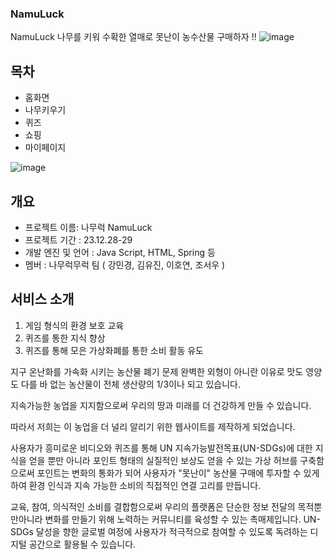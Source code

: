 ### NamuLuck

NamuLuck
나무를 키워 수확한 열매로 못난이 농수산물 구매하자 !!
![image](https://github.com/howooyeon/NamuLuck/assets/109477788/be1a88f1-dff2-41e7-9dbd-8135d8749e27)

## 목차
- 홈화면
- 나무키우기
- 퀴즈
- 쇼핑
- 마이페이지


![image](https://github.com/howooyeon/NamuLuck/assets/109477788/3d2e8046-ac86-44cd-a2fd-0a46fdbb5567)



## 개요
- 프로젝트 이름: 나무럭 NamuLuck
- 프로젝트 기간 : 23.12.28-29
- 개발 엔진 및 언어 : Java Script, HTML, Spring 등
- 멤버 : 나무럭무럭 팀 ( 강민경, 김유진, 이호연, 조서우 )

## 서비스 소개
1. 게임 형식의 환경 보호 교육
2. 퀴즈를 통한 지식 향상
3. 퀴즈를 통해 모은 가상화폐를 통한 소비 활동 유도

지구 온난화를 가속화 시키는 농산물 폐기 문제
완벽한 외형이 아니란 이유로 
맛도 영양도 다를 바 없는 농산물이
전체 생산량의 1/3이나 되고 있습니다.

지속가능한 농업을 지지함으로써 우리의 땅과 미래를 더 건강하게 만들 수 있습니다.

따라서 저희는 이 농업을 더 널리 알리기 위한 웹사이트를 제작하게 되었습니다.

사용자가 흥미로운 비디오와 퀴즈를 통해 UN 지속가능발전목표(UN-SDGs)에 대한 지식을 얻을 뿐만 아니라 포인트 형태의 실질적인 보상도 얻을 수 있는 가상 허브를 구축함으로써   포인트는 변화의 통화가 되어 사용자가 "못난이" 농산물 구매에 투자할 수 있게 하여 환경 인식과 지속 가능한 소비의 직접적인 연결 고리를 만듭니다.

교육, 참여, 의식적인 소비를 결합함으로써 우리의 플랫폼은 단순한 정보 전달의 목적뿐만아니라 변화를 만들기 위해 노력하는 커뮤니티를 육성할 수 있는 촉매제입니다. UN-SDGs 달성을 향한 글로벌 여정에 사용자가 적극적으로 참여할 수 있도록 독려하는 디지털 공간으로 활용될 수 있습니다.
